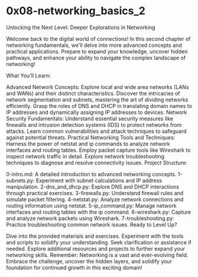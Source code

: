 # 0x08-networking_basics_2

Unlocking the Next Level: Deeper Explorations in Networking

Welcome back to the digital world of connections! In this second chapter of networking fundamentals, we'll delve into more advanced concepts and practical applications. Prepare to expand your knowledge, uncover hidden pathways, and enhance your ability to navigate the complex landscape of networking!

What You'll Learn:

Advanced Network Concepts:
Explore local and wide area networks (LANs and WANs) and their distinct characteristics.
Discover the intricacies of network segmentation and subnets, mastering the art of dividing networks efficiently.
Grasp the roles of DNS and DHCP in translating domain names to IP addresses and dynamically assigning IP addresses to devices.
Network Security Fundamentals:
Understand essential security measures like firewalls and intrusion detection systems (IDS) to protect networks from attacks.
Learn common vulnerabilities and attack techniques to safeguard against potential threats.
Practical Networking Tools and Techniques:
Harness the power of netstat and ip commands to analyze network interfaces and routing tables.
Employ packet capture tools like Wireshark to inspect network traffic in detail.
Explore network troubleshooting techniques to diagnose and resolve connectivity issues.
Project Structure:

0-intro.md: A detailed introduction to advanced networking concepts.
1-subnets.py: Experiment with subnet calculations and IP address manipulation.
2-dns_and_dhcp.py: Explore DNS and DHCP interactions through practical exercises.
3-firewalls.py: Understand firewall rules and simulate packet filtering.
4-netstat.py: Analyze network connections and routing information using netstat.
5-ip_command.py: Manage network interfaces and routing tables with the ip command.
6-wireshark.py: Capture and analyze network packets using Wireshark.
7-troubleshooting.py: Practice troubleshooting common network issues.
Ready to Level Up?

Dive into the provided materials and exercises.
Experiment with the tools and scripts to solidify your understanding.
Seek clarification or assistance if needed.
Explore additional resources and projects to further expand your networking skills.
Remember: Networking is a vast and ever-evolving field. Embrace the challenge, uncover the hidden layers, and solidify your foundation for continued growth in this exciting domain!
